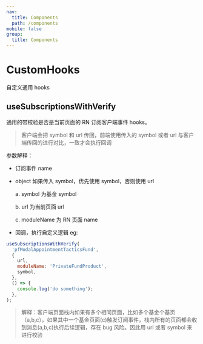```yaml
---
nav:
  title: Components
  path: /components
mobile: false
group:
  title: Components
---
```


# CustomHooks

自定义通用 hooks

## useSubscriptionsWithVerify

通用的带校验是否是当前页面的 RN 订阅客户端事件 hooks。

> 客户端会把 symbol 和 url 传回，前端使用传入的 symbol 或者 url 与客户端传回的进行对比，一致才会执行回调

参数解释：

- 订阅事件 name
- object 如果传入 symbol，优先使用 symbol，否则使用 url

  a. symbol 为基金 symbol

  b. url 为当前页面 url

  c. moduleName 为 RN 页面 name

- 回调，执行自定义逻辑
  eg:

```js
useSubscriptionsWithVerify(
  'pfModalAppointmentTacticsFund',
  {
    url,
    moduleName: 'PrivateFundProduct',
    symbol,
  },
  () => {
    console.log('do something');
  },
);
```

> 解释：客户端页面栈内如果有多个相同页面，比如多个基金个基页（a,b,c），如果其中一个基金页面(c)触发订阅事件，栈内所有的页面都会收到消息(a,b,c)执行后续逻辑，存在 bug 风险。因此用 url 或者 symbol 来进行校验
